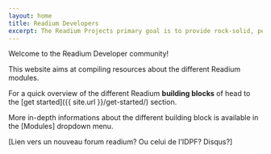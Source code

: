 ```yaml
---
layout: home
title: Readium Developers
excerpt: The Readium Projects primary goal is to provide rock-solid, performant building blocks and applications for EPUB3 publications.
---
```


Welcome to the Readium Developer community!

This website aims at compiling resources about the different Readium modules.

For a quick overview of the different Readium **building blocks** of head to the [get started]({{ site.url }}/get-started/) section.

More in-depth informations about the different building block is available in the [Modules] dropdown menu.

[Lien vers un nouveau forum readium? Ou celui de l'IDPF? Disqus?]
